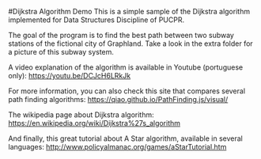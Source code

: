 #Dijkstra Algorithm Demo
This is a simple sample of the Dijkstra algorithm implemented for Data Structures Discipline of PUCPR.

The goal of the program is to find the best path between two subway stations of the fictional city of Graphland. Take
a look in the extra folder for a picture of this subway system.

A video explanation of the algorithm is available in Youtube (portuguese only): 
https://youtu.be/DCJcH6LRkJk

For more information, you can also check this site that compares several path finding algorithms:
https://qiao.github.io/PathFinding.js/visual/

The wikipedia page about Dijkstra algorithm:
https://en.wikipedia.org/wiki/Dijkstra%27s_algorithm

And finally, this great tutorial about A Star algorithm, available in several languages:
http://www.policyalmanac.org/games/aStarTutorial.htm